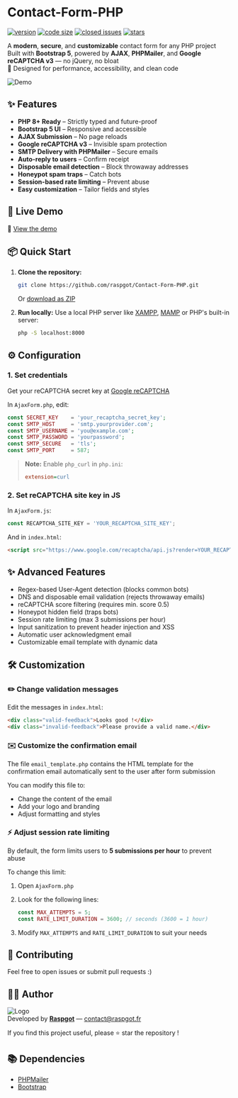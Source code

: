 # Contact-Form-PHP

[![version](https://img.shields.io/badge/version-1.7.2-blue.svg)](https://github.com/raspgot/Contact-Form-PHP)
[![code size](https://img.shields.io/github/languages/code-size/raspgot/Contact-Form-PHP)](https://github.com/raspgot/Contact-Form-PHP)
[![closed issues](https://img.shields.io/github/issues-closed-raw/raspgot/Contact-Form-PHP)](https://github.com/raspgot/Contact-Form-PHP/issues?q=is%3Aissue+is%3Aclosed)
[![stars](https://img.shields.io/github/stars/raspgot/Contact-Form-PHP?style=social)](https://github.com/raspgot/Contact-Form-PHP/stargazers)

A **modern**, **secure**, and **customizable** contact form for any PHP project
Built with **Bootstrap 5**, powered by **AJAX**, **PHPMailer**, and **Google reCAPTCHA v3** — no jQuery, no bloat  
🔐 Designed for performance, accessibility, and clean code

![Demo](https://github.raspgot.fr/contact-form-raspgot.gif)

## ✨ Features

-   **PHP 8+ Ready** – Strictly typed and future-proof
-   **Bootstrap 5 UI** – Responsive and accessible
-   **AJAX Submission** – No page reloads
-   **Google reCAPTCHA v3** – Invisible spam protection
-   **SMTP Delivery with PHPMailer** – Secure emails
-   **Auto-reply to users** – Confirm receipt
-   **Disposable email detection** – Block throwaway addresses
-   **Honeypot spam traps** – Catch bots
-   **Session-based rate limiting** – Prevent abuse
-   **Easy customization** – Tailor fields and styles

## 🚀 Live Demo

🔗 [View the demo](https://github.raspgot.fr)

## 📦 Quick Start

1. **Clone the repository:**

    ```bash
    git clone https://github.com/raspgot/Contact-Form-PHP.git
    ```

    Or [download as ZIP](https://github.com/raspgot/Contact-Form-PHP/archive/master.zip)

2. **Run locally:**
   Use a local PHP server like [XAMPP](https://www.apachefriends.org), [MAMP](https://www.mamp.info) or PHP's built-in server:
    ```bash
    php -S localhost:8000
    ```

## ⚙️ Configuration

### 1. Set credentials

Get your reCAPTCHA secret key at [Google reCAPTCHA](https://www.google.com/recaptcha/admin)

In `AjaxForm.php`, edit:

```php
const SECRET_KEY    = 'your_recaptcha_secret_key';
const SMTP_HOST     = 'smtp.yourprovider.com';
const SMTP_USERNAME = 'you@example.com';
const SMTP_PASSWORD = 'yourpassword';
const SMTP_SECURE   = 'tls';
const SMTP_PORT     = 587;
```

> **Note:** Enable `php_curl` in `php.ini`:
>
> ```ini
> extension=curl
> ```

### 2. Set reCAPTCHA site key in JS

In `AjaxForm.js`:

```javascript
const RECAPTCHA_SITE_KEY = 'YOUR_RECAPTCHA_SITE_KEY';
```

And in `index.html`:

```html
<script src="https://www.google.com/recaptcha/api.js?render=YOUR_RECAPTCHA_SITE_KEY"></script>
```

## ✨ Advanced Features

-   Regex-based User-Agent detection (blocks common bots)
-   DNS and disposable email validation (rejects throwaway emails)
-   reCAPTCHA score filtering (requires min. score 0.5)
-   Honeypot hidden field (traps bots)
-   Session rate limiting (max 3 submissions per hour)
-   Input sanitization to prevent header injection and XSS
-   Automatic user acknowledgment email
-   Customizable email template with dynamic data

## 🛠️ Customization

### ✏️ Change validation messages

Edit the messages in `index.html`:

```html
<div class="valid-feedback">Looks good !</div>
<div class="invalid-feedback">Please provide a valid name.</div>
```

### ✉️ Customize the confirmation email

The file `email_template.php` contains the HTML template for the confirmation email automatically sent to the user after form submission

You can modify this file to:

-   Change the content of the email
-   Add your logo and branding
-   Adjust formatting and styles

### ⚡ Adjust session rate limiting

By default, the form limits users to **5 submissions per hour** to prevent abuse

To change this limit:

1. Open `AjaxForm.php`
2. Look for the following lines:

    ```php
    const MAX_ATTEMPTS = 5;
    const RATE_LIMIT_DURATION = 3600; // seconds (3600 = 1 hour)
    ```

3. Modify `MAX_ATTEMPTS` and `RATE_LIMIT_DURATION` to suit your needs

## 🙌 Contributing

Feel free to open issues or submit pull requests :)

## 🧑‍💻 Author

![Logo](https://github.raspgot.fr/raspgot-blue.png)  
Developed by [**Raspgot**](https://raspgot.fr) — [contact@raspgot.fr](mailto:contact@raspgot.fr)

If you find this project useful, please ⭐ star the repository !

## 📚 Dependencies

-   [PHPMailer](https://github.com/PHPMailer/PHPMailer)
-   [Bootstrap](https://github.com/twbs/bootstrap)
